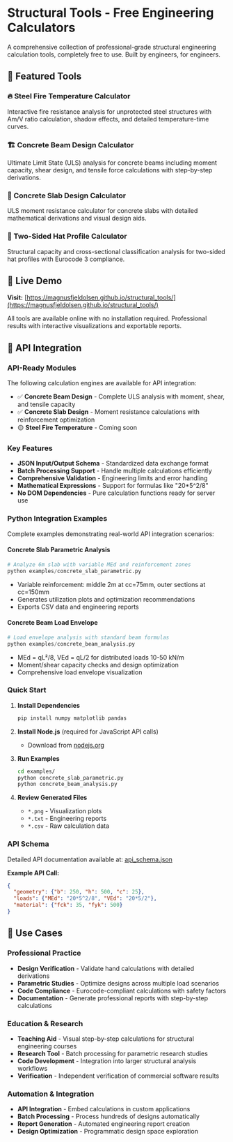 # Structural Tools - Free Engineering Calculators

A comprehensive collection of professional-grade structural engineering calculation tools, completely free to use. Built by engineers, for engineers.

## 🌟 Featured Tools

### 🔥 Steel Fire Temperature Calculator
Interactive fire resistance analysis for unprotected steel structures with Am/V ratio calculation, shadow effects, and detailed temperature-time curves.

### 🏗️ Concrete Beam Design Calculator
Ultimate Limit State (ULS) analysis for concrete beams including moment capacity, shear design, and tensile force calculations with step-by-step derivations.

### 🏢 Concrete Slab Design Calculator  
ULS moment resistance calculator for concrete slabs with detailed mathematical derivations and visual design aids.

### 📐 Two-Sided Hat Profile Calculator
Structural capacity and cross-sectional classification analysis for two-sided hat profiles with Eurocode 3 compliance.

## 🚀 Live Demo

**Visit:** [https://magnusfjeldolsen.github.io/structural_tools/](https://magnusfjeldolsen.github.io/structural_tools/)

All tools are available online with no installation required. Professional results with interactive visualizations and exportable reports.

## 🔧 API Integration

### API-Ready Modules

The following calculation engines are available for API integration:

- ✅ **Concrete Beam Design** - Complete ULS analysis with moment, shear, and tensile capacity
- ✅ **Concrete Slab Design** - Moment resistance calculations with reinforcement optimization  
- 🟡 **Steel Fire Temperature** - Coming soon

### Key Features

- **JSON Input/Output Schema** - Standardized data exchange format
- **Batch Processing Support** - Handle multiple calculations efficiently
- **Comprehensive Validation** - Engineering limits and error handling
- **Mathematical Expressions** - Support for formulas like "20*5^2/8"
- **No DOM Dependencies** - Pure calculation functions ready for server use

### Python Integration Examples

Complete examples demonstrating real-world API integration scenarios:

#### Concrete Slab Parametric Analysis
```python
# Analyze 6m slab with variable MEd and reinforcement zones
python examples/concrete_slab_parametric.py
```
- Variable reinforcement: middle 2m at cc=75mm, outer sections at cc=150mm
- Generates utilization plots and optimization recommendations
- Exports CSV data and engineering reports

#### Concrete Beam Load Envelope
```python  
# Load envelope analysis with standard beam formulas
python examples/concrete_beam_analysis.py
```
- MEd = qL²/8, VEd = qL/2 for distributed loads 10-50 kN/m
- Moment/shear capacity checks and design optimization
- Comprehensive load envelope visualization

### Quick Start

1. **Install Dependencies**
   ```bash
   pip install numpy matplotlib pandas
   ```

2. **Install Node.js** (required for JavaScript API calls)
   - Download from [nodejs.org](https://nodejs.org/)

3. **Run Examples**
   ```bash
   cd examples/
   python concrete_slab_parametric.py
   python concrete_beam_analysis.py
   ```

4. **Review Generated Files**
   - `*.png` - Visualization plots  
   - `*.txt` - Engineering reports
   - `*.csv` - Raw calculation data

### API Schema

Detailed API documentation available at: [api_schema.json](./api_schema.json)

**Example API Call:**
```json
{
  "geometry": {"b": 250, "h": 500, "c": 25},
  "loads": {"MEd": "20*5^2/8", "VEd": "20*5/2"},
  "material": {"fck": 35, "fyk": 500}
}
```

## 🎯 Use Cases

### Professional Practice
- **Design Verification** - Validate hand calculations with detailed derivations
- **Parametric Studies** - Optimize designs across multiple load scenarios  
- **Code Compliance** - Eurocode-compliant calculations with safety factors
- **Documentation** - Generate professional reports with step-by-step calculations

### Education & Research
- **Teaching Aid** - Visual step-by-step calculations for structural engineering courses
- **Research Tool** - Batch processing for parametric research studies
- **Code Development** - Integration into larger structural analysis workflows
- **Verification** - Independent verification of commercial software results

### Automation & Integration
- **API Integration** - Embed calculations in custom applications
- **Batch Processing** - Process hundreds of designs automatically
- **Report Generation** - Automated engineering report creation
- **Design Optimization** - Programmatic design space exploration
